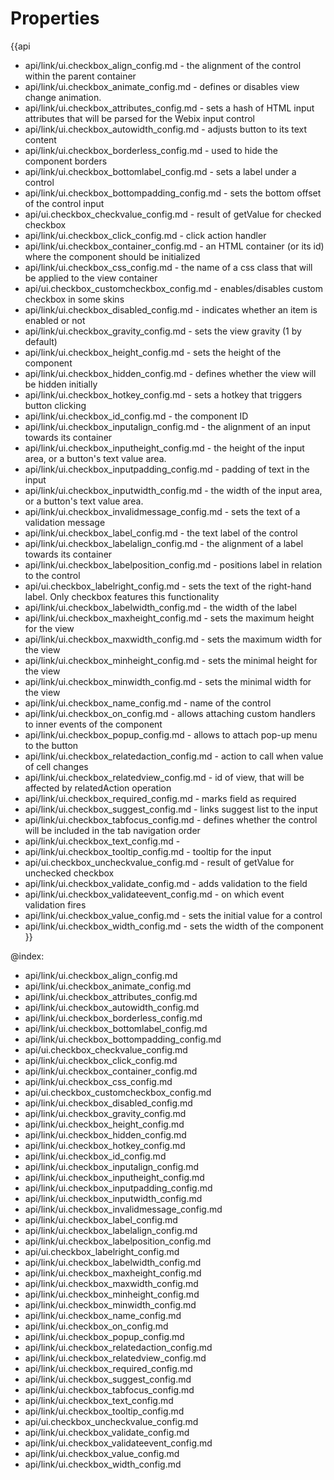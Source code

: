 Properties
==========

{{api
- api/link/ui.checkbox_align_config.md - the alignment of the control within the parent container
- api/link/ui.checkbox_animate_config.md - defines or disables view change animation.
- api/link/ui.checkbox_attributes_config.md - sets a hash of HTML input attributes that will be parsed for the Webix input control
- api/link/ui.checkbox_autowidth_config.md - adjusts button to its text content
- api/link/ui.checkbox_borderless_config.md - used to hide the component borders
- api/link/ui.checkbox_bottomlabel_config.md - sets a label under a control
- api/link/ui.checkbox_bottompadding_config.md - sets the bottom offset of the control input
- api/ui.checkbox_checkvalue_config.md - result of getValue for checked checkbox
- api/link/ui.checkbox_click_config.md - click action handler
- api/link/ui.checkbox_container_config.md - an HTML container (or its id) where the component should be initialized
- api/link/ui.checkbox_css_config.md - the name of a css class that will be applied to the view container
- api/ui.checkbox_customcheckbox_config.md - enables/disables custom checkbox in some skins
- api/link/ui.checkbox_disabled_config.md - indicates whether an item is enabled or not
- api/link/ui.checkbox_gravity_config.md - sets the view gravity (1 by default)
- api/link/ui.checkbox_height_config.md - sets the height of the component
- api/link/ui.checkbox_hidden_config.md - defines whether the view will be hidden initially
- api/link/ui.checkbox_hotkey_config.md - sets a hotkey that triggers button clicking
- api/link/ui.checkbox_id_config.md - the component ID
- api/link/ui.checkbox_inputalign_config.md - the alignment of an input towards its container
- api/link/ui.checkbox_inputheight_config.md - the height of the input area, or a button's text value area.
- api/link/ui.checkbox_inputpadding_config.md - padding of text in the input
- api/link/ui.checkbox_inputwidth_config.md - the width of the input area, or a button's text value area.
- api/link/ui.checkbox_invalidmessage_config.md - sets the text of a validation message
- api/link/ui.checkbox_label_config.md - the text label of the control
- api/link/ui.checkbox_labelalign_config.md - the alignment of a label towards its container
- api/link/ui.checkbox_labelposition_config.md - positions label in relation to the control
- api/ui.checkbox_labelright_config.md - sets the text of the right-hand label. Only checkbox features this functionality
- api/link/ui.checkbox_labelwidth_config.md - the width of the label
- api/link/ui.checkbox_maxheight_config.md - sets the maximum height for the view
- api/link/ui.checkbox_maxwidth_config.md - sets the maximum width for the view
- api/link/ui.checkbox_minheight_config.md - sets the minimal height for the view
- api/link/ui.checkbox_minwidth_config.md - sets the minimal width for the view
- api/link/ui.checkbox_name_config.md - name of the control
- api/link/ui.checkbox_on_config.md - allows attaching custom handlers to inner events of the component
- api/link/ui.checkbox_popup_config.md - allows to attach pop-up menu to the button
- api/link/ui.checkbox_relatedaction_config.md - action to call when value of cell changes
- api/link/ui.checkbox_relatedview_config.md - id of view, that will be affected by relatedAction operation
- api/link/ui.checkbox_required_config.md - marks field as required
- api/link/ui.checkbox_suggest_config.md - links suggest list to the input
- api/link/ui.checkbox_tabfocus_config.md - defines whether the control will be included in the tab navigation order
- api/link/ui.checkbox_text_config.md - 
- api/link/ui.checkbox_tooltip_config.md - tooltip for the input
- api/ui.checkbox_uncheckvalue_config.md - result of getValue for unchecked checkbox
- api/link/ui.checkbox_validate_config.md - adds validation to the field
- api/link/ui.checkbox_validateevent_config.md - on which event validation fires
- api/link/ui.checkbox_value_config.md - sets the initial value for a control
- api/link/ui.checkbox_width_config.md - sets the width of the component
}}

@index:
- api/link/ui.checkbox_align_config.md
- api/link/ui.checkbox_animate_config.md
- api/link/ui.checkbox_attributes_config.md
- api/link/ui.checkbox_autowidth_config.md
- api/link/ui.checkbox_borderless_config.md
- api/link/ui.checkbox_bottomlabel_config.md
- api/link/ui.checkbox_bottompadding_config.md
- api/ui.checkbox_checkvalue_config.md
- api/link/ui.checkbox_click_config.md
- api/link/ui.checkbox_container_config.md
- api/link/ui.checkbox_css_config.md
- api/ui.checkbox_customcheckbox_config.md
- api/link/ui.checkbox_disabled_config.md
- api/link/ui.checkbox_gravity_config.md
- api/link/ui.checkbox_height_config.md
- api/link/ui.checkbox_hidden_config.md
- api/link/ui.checkbox_hotkey_config.md
- api/link/ui.checkbox_id_config.md
- api/link/ui.checkbox_inputalign_config.md
- api/link/ui.checkbox_inputheight_config.md
- api/link/ui.checkbox_inputpadding_config.md
- api/link/ui.checkbox_inputwidth_config.md
- api/link/ui.checkbox_invalidmessage_config.md
- api/link/ui.checkbox_label_config.md
- api/link/ui.checkbox_labelalign_config.md
- api/link/ui.checkbox_labelposition_config.md
- api/ui.checkbox_labelright_config.md
- api/link/ui.checkbox_labelwidth_config.md
- api/link/ui.checkbox_maxheight_config.md
- api/link/ui.checkbox_maxwidth_config.md
- api/link/ui.checkbox_minheight_config.md
- api/link/ui.checkbox_minwidth_config.md
- api/link/ui.checkbox_name_config.md
- api/link/ui.checkbox_on_config.md
- api/link/ui.checkbox_popup_config.md
- api/link/ui.checkbox_relatedaction_config.md
- api/link/ui.checkbox_relatedview_config.md
- api/link/ui.checkbox_required_config.md
- api/link/ui.checkbox_suggest_config.md
- api/link/ui.checkbox_tabfocus_config.md
- api/link/ui.checkbox_text_config.md
- api/link/ui.checkbox_tooltip_config.md
- api/ui.checkbox_uncheckvalue_config.md
- api/link/ui.checkbox_validate_config.md
- api/link/ui.checkbox_validateevent_config.md
- api/link/ui.checkbox_value_config.md
- api/link/ui.checkbox_width_config.md

